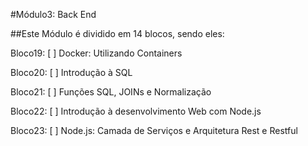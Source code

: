 #Módulo3: Back End

##Este Módulo é dividido em 14 blocos, sendo eles: 

Bloco19: [ ] Docker: Utilizando Containers

Bloco20: [ ] Introdução à SQL

Bloco21: [ ] Funções SQL, JOINs e Normalização 

Bloco22: [ ] Introdução à desenvolvimento Web com Node.js

Bloco23: [ ] Node.js: Camada de Serviços e Arquitetura Rest e Restful 
